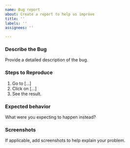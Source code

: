 ```yaml
---
name: Bug report
about: Create a report to help us improve
title: ''
labels: ''
assignees: ''

---
```


### Describe the Bug
Provide a detailed description of the bug.

### Steps to Reproduce
1. Go to [...]
2. Click on [...]
3. See the result.

### Expected behavior
What were you expecting to happen instead?

### Screenshots
If applicable, add screenshots to help explain your problem.
